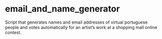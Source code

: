 # email_and_name_generator
Script that generates names and email addresses of virtual portuguese people and votes automatically for an artist’s work at a shopping mall online contest.
